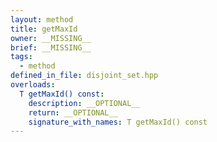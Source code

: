 ```yaml
---
layout: method
title: getMaxId
owner: __MISSING__
brief: __MISSING__
tags:
  - method
defined_in_file: disjoint_set.hpp
overloads:
  T getMaxId() const:
    description: __OPTIONAL__
    return: __OPTIONAL__
    signature_with_names: T getMaxId() const
---
```

